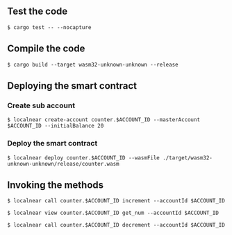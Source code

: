 ## Test the code

`$ cargo test -- --nocapture`

## Compile the code

`$ cargo build --target wasm32-unknown-unknown --release`

## Deploying the smart contract

### Create sub account

`$ localnear create-account counter.$ACCOUNT_ID --masterAccount $ACCOUNT_ID --initialBalance 20`

### Deploy the smart contract

`$ localnear deploy counter.$ACCOUNT_ID --wasmFile ./target/wasm32-unknown-unknown/release/counter.wasm`

## Invoking the methods

`$ localnear call counter.$ACCOUNT_ID increment --accountId $ACCOUNT_ID`

`$ localnear view counter.$ACCOUNT_ID get_num --accountId $ACCOUNT_ID`

`$ localnear call counter.$ACCOUNT_ID decrement --accountId $ACCOUNT_ID`
